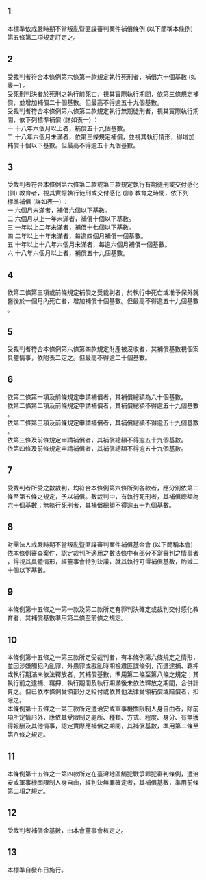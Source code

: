 1
-
本標準依戒嚴時期不當叛亂暨匪諜審判案件補償條例 (以下簡稱本條例)  
  第五條第二項規定訂定之。

2
-
受裁判者符合本條例第六條第一款規定執行死刑者，補償六十個基數 (如  
  表一) 。  
  受死刑判決者於死刑之執行前死亡，視其實際執行期間，依第三條規定補  
  償，並增加補償二十個基數。但最高不得逾五十九個基數。  
  受裁判者符合本條例第六條第二款規定執行無期徒刑者，視其實際執行期  
  間，依下列標準補償 (詳如表一) ：  
  一  十八年六個月以上者，補償五十九個基數。  
  二  十八年六個月未滿者，依第三條規定補償，並視其執行情形，得增加  
      補償十個以下基數。但最高不得逾五十九個基數。

3
-
受裁判者符合本條例第六條第二款或第三款規定執行有期徒刑或交付感化  
   (訓) 教育者，視其實際執行徒刑或交付感化 (訓) 教育之時間，依下列  
  標準補償 (詳如表一) ：  
  一  六個月未滿者，補償六個以下基數。  
  二  六個月以上一年未滿者，補償十個以下基數。  
  三  一年以上二年未滿者，補償十七個以下基數。  
  四  二年以上十年未滿者，每逾四個月補償一個基數。  
  五  十年以上十八年六個月未滿者，每逾六個月補償一個基數。  
  六  十八年六個月以上者，補償五十九個基數。

4
-
依第二條第三項或前條規定補償之受裁判者，於執行中死亡或准予保外就  
  醫後於一個月內死亡者，增加補償十個基數。但最高不得逾五十九個基數  
  。

5
-
受裁判者符合本條例第六條第四款規定財產被沒收者，其補償基數視個案  
  具體情事，依附表二定之。但最高不得逾二十個基數。

6
-
依第二條第一項及前條規定申請補償者，其補償總額為六十個基數。  
  依第二條第二項及前條規定申請補償者，其補償總額不得逾五十九個基數  
  。  
  依第二條第三項及前條規定申請補償者，其補償總額不得逾五十九個基數  
  。  
  依第三條及前條規定申請補償者，其補償總額不得逾五十九個基數。  
  依第四條及前條規定申請補償者，其補償總額不得逾五十九個基數。

7
-
受裁判者所受之數裁判，均符合本條例第六條所列各款者，應分別依第二  
  條至第五條之規定，予以補償。數裁判中，有執行死刑者，其補償總額為  
  六十個基數；無執行死刑者，其補償總額不得逾五十九個基數。

8
-
財團法人戒嚴時期不當叛亂暨匪諜審判案件補償基金會 (以下簡稱本會)  
  依本條例審查案件，認定裁判所適用之數法條中有部分不當審判之情事者  
  ，得視其具體情形，經董事會特別決議，就其執行可得補償基數，酌減二  
  十個以下基數。

9
-
本條例第十五條之一第一款及第二款所定有罪判決確定或裁判交付感化教  
  育者，其補償基數準用第二條至前條之規定。

10
--
本條例第十五條之一第三款所定受裁判者，有本條例第六條規定之情形，  
  並因涉嫌觸犯內亂罪、外患罪或戡亂時期檢肅匪諜條例，而遭逮捕、羈押  
  或執行期滿未依法釋放者，其補償基數，準用第二條至第八條之規定；其  
  執行前之逮捕、羈押、執行期間及執行期滿後未依法釋放之期間，合併計  
  算之。但已依本條例受領部分之給付或依其他法律受領補償或賠償者，扣  
  除之。  
  本條例第十五條之一第三款所定遭治安或軍事機關限制人身自由者，除前  
  項所定情形外，應依其受限制之處所、種類、方式、程度、身分、有無獲  
  得報酬及其他情事，認定實際應補償之期間，其補償基數，準用第二條至  
  第八條之規定。

11
--
本條例第十五條之一第四款所定在臺灣地區觸犯戰爭罪犯審判條例，遭治  
  安或軍事機關限制人身自由，經判決無罪確定者，其補償基數，準用前條  
  第二項之規定。

12
--
受裁判者補償金基數，由本會董事會核定之。

13
--
本標準自發布日施行。

